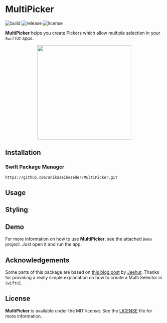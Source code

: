 # MultiPicker

![build](https://img.shields.io/github/workflow/status/anikaseibezeder/MultiPicker/build)
![release](https://img.shields.io/github/v/release/anikaseibezeder/MultiPicker)
![license](https://img.shields.io/github/license/anikaseibezeder/MultiPicker)

**MultiPicker** helps you create Pickers which allow multiple selection in your `SwiftUI` apps.

<p align="center">
    <img src="Resources/Demo.gif" width=300 />
</p>

## Installation

### Swift Package Manager

```
https://github.com/anikaseibezeder/MultiPicker.git
```

## Usage

## Styling

## Demo

For more information on how to use **MultiPicker**, see the attached `Demo` project.
Just open it and run the app.

## Acknowledgements

Some parts of this package are based on [this blog post](https://dev.to/jeehut/multi-selector-in-swiftui-5heg) by [Jeehut](https://github.com/Jeehut). 
Thanks for providing a really simple explanation on how to create a Multi Selector in `SwiftUI`. 

## License

**MultiPicker** is available under the MIT license. 
See the [LICENSE](https://github.com/anikaseibezeder/MultiPicker/blob/main/LICENSE) file for more information.